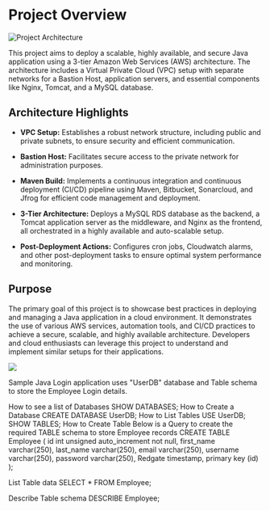 # Project Overview

![Project Architecture](url-to-your-image)

This project aims to deploy a scalable, highly available, and secure Java application using a 3-tier Amazon Web Services (AWS) architecture. The architecture includes a Virtual Private Cloud (VPC) setup with separate networks for a Bastion Host, application servers, and essential components like Nginx, Tomcat, and a MySQL database.

## Architecture Highlights

- **VPC Setup:** Establishes a robust network structure, including public and private subnets, to ensure security and efficient communication.
  
- **Bastion Host:** Facilitates secure access to the private network for administration purposes.

- **Maven Build:** Implements a continuous integration and continuous deployment (CI/CD) pipeline using Maven, Bitbucket, Sonarcloud, and Jfrog for efficient code management and deployment.

- **3-Tier Architecture:** Deploys a MySQL RDS database as the backend, a Tomcat application server as the middleware, and Nginx as the frontend, all orchestrated in a highly available and auto-scalable setup.

- **Post-Deployment Actions:** Configures cron jobs, Cloudwatch alarms, and other post-deployment tasks to ensure optimal system performance and monitoring.

## Purpose

The primary goal of this project is to showcase best practices in deploying and managing a Java application in a cloud environment. It demonstrates the use of various AWS services, automation tools, and CI/CD practices to achieve a secure, scalable, and highly available architecture. Developers and cloud enthusiasts can leverage this project to understand and implement similar setups for their applications.

[![](https://devopsrealtime.com/deploy-java-application-on-aws-3-tier-architecture/)](url-to-your-license)




Sample Java Login application uses "UserDB" database and Table schema to store the Employee Login details.

How to see a list of Databases
SHOW DATABASES;
How to Create a Database
CREATE DATABASE UserDB;
How to List Tables
USE UserDB;
SHOW TABLES;
How to Create Table
Below is a Query to create the required TABLE schema to store Employee records
CREATE TABLE Employee (
  id int unsigned auto_increment not null,
  first_name varchar(250),
  last_name varchar(250),
  email varchar(250),
  username varchar(250),
  password varchar(250),
  Redgate timestamp,
  primary key (id)
);

List Table data
SELECT * FROM Employee;

Describe Table schema
DESCRIBE Employee;
